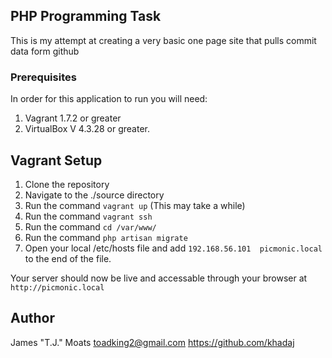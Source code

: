## PHP Programming Task

This is my attempt at creating a very basic one page site that pulls commit data form github

### Prerequisites

In order for this application to run you will need:

1. Vagrant 1.7.2 or greater
2. VirtualBox V 4.3.28 or greater.

## Vagrant Setup

1. Clone the repository
2. Navigate to the ./source directory
3. Run the command `vagrant up` (This may take a while)
4. Run the command `vagrant ssh`
5. Run the command `cd /var/www/`
6. Run the command `php artisan migrate`
7. Open your local /etc/hosts file and add `192.168.56.101	picmonic.local` to the end of the file.

Your server should now be live and accessable through your browser at `http://picmonic.local`

## Author

James "T.J." Moats
toadking2@gmail.com
https://github.com/khadaj